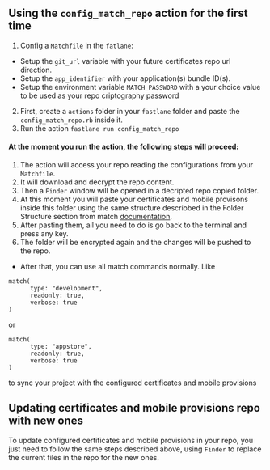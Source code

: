 ## Using the `config_match_repo` action for the first time

1. Config a `Matchfile` in the `fatlane`:
* Setup the `git_url` variable with your future certificates repo url direction.
* Setup the `app_identifier` with your application(s) bundle ID(s).
* Setup the environment variable `MATCH_PASSWORD` with a your choice value to be used as your repo criptography password
2. First, create a `actions` folder in your `fastlane` folder and paste the `config_match_repo.rb` inside it.
3. Run the action `fastlane run config_match_repo`

#### At the moment you run the action, the following steps will proceed:
1. The action will access your repo reading the configurations from your `Matchfile`.
2. It will download and decrypt the repo content.
3. Then a `Finder` window will be opened in a decripted repo copied folder.
4. At this moment you will paste your certificates and mobile provisons inside this folder using the same structure descriobed in the Folder Structure section from match [documentation](https://docs.fastlane.tools/actions/match/).
5. After pasting them, all you need to do is go back to the terminal and press any key.
6. The folder will be encrypted again and the changes will be pushed to the repo.

* After that, you can use all match commands normally. Like

```
match(
      type: "development",
      readonly: true,
      verbose: true
)
```

or 

```
match(
      type: "appstore",
      readonly: true,
      verbose: true
)
```

to sync your project with the configured certificates and mobile provisions

## Updating certificates and mobile provisions repo with new ones

To update configured certificates and mobile provisions in your repo, you just need to follow the same steps described above, using `Finder` to replace the current files in the repo for the new ones.